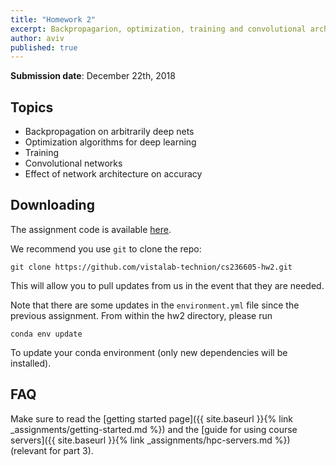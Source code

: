 ```yaml
---
title: "Homework 2"
excerpt: Backpropagarion, optimization, training and convolutional architectures
author: aviv
published: true
---
```


**Submission date**: December 22th, 2018

## Topics

- Backpropagation on arbitrarily deep nets
- Optimization algorithms for deep learning
- Training
- Convolutional networks
- Effect of network architecture on accuracy

## Downloading

The assignment code is available
[here](https://github.com/vistalab-technion/cs236605-hw2).

We recommend you use `git` to clone the repo:
```shell
git clone https://github.com/vistalab-technion/cs236605-hw2.git
```
This will allow you to pull updates from us in the event that they are needed.

Note that there are some updates in the `environment.yml` file since the
previous assignment. From within the hw2 directory, please run

```shell
conda env update
```

To update your conda environment (only new dependencies will be installed).

## FAQ

Make sure to read the [getting started page]({{ site.baseurl }}{% link _assignments/getting-started.md %})
and the [guide for using course servers]({{ site.baseurl }}{% link _assignments/hpc-servers.md %}) (relevant for part 3).


